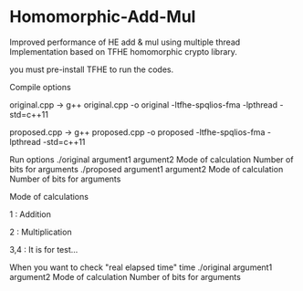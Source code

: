 # Homomorphic-Add-Mul
Improved performance of HE add &amp; mul using multiple thread
Implementation based on TFHE homomorphic crypto library.


you must pre-install TFHE to run the codes.

Compile options
  
  
  original.cpp -> g++ original.cpp -o original -ltfhe-spqlios-fma -lpthread -std=c++11
  
  proposed.cpp -> g++ proposed.cpp -o proposed -ltfhe-spqlios-fma -lpthread -std=c++11

Run options
  ./original argument1 argument2 Mode of calculation Number of bits for arguments
  ./proposed argument1 argument2 Mode of calculation Number of bits for arguments
  
Mode of calculations


  1 : Addition
  
  
  2 : Multiplication
  
  
  3,4 : It is for test...

When you want to check "real elapsed time"
  time ./original argument1 argument2 Mode of calculation Number of bits for arguments
  
